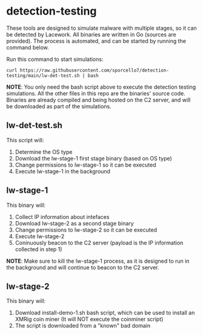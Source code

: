 # detection-testing
These tools are designed to simulate malware with multiple stages, so it can be detected by Lacework. All binaries are written in Go (sources are provided). The process is automated, and can be started by running the command below.

Run this command to start simulations:

```
curl https://raw.githubusercontent.com/sporcello7/detection-testing/main/lw-det-test.sh | bash
```

**NOTE**: You only need the bash script above to execute the detection testing simulations. All the other files in this repo are the binaries' source code. Binaries are already compiled and being hosted on the C2 server, and will be downloaded as part of the simulations.


lw-det-test.sh
--------------
This script will:
  1. Determine the OS type
  2. Download the lw-stage-1 first stage binary (based on OS type)
  3. Change permissions to lw-stage-1 so it can be executed
  4. Execute lw-stage-1 in the background


lw-stage-1
---------------
This binary will:
  1. Collect IP information about intefaces
  2. Download lw-stage-2 as a second stage binary
  3. Change permissions to lw-stage-2 so it can be executed
  4. Execute lw-stage-2
  5. Coninuously beacon to the C2 server (payload is the IP information collected in step 1)

**NOTE**: Make sure to kill the lw-stage-1 process, as it is designed to run in the background and will continue to beacon to the C2 server.


lw-stage-2
--------------
This binary will:
  1. Download install-demo-1.sh bash script, which can be used to install an XMRig coin miner
     (It will NOT execute the coinminer script)
  2. The script is downloaded from a "known" bad domain
